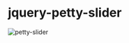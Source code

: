 # jquery-petty-slider

![petty-slider](https://user-images.githubusercontent.com/38612699/59673038-6c78c000-91e2-11e9-9c40-feb8d4f36b22.png)
